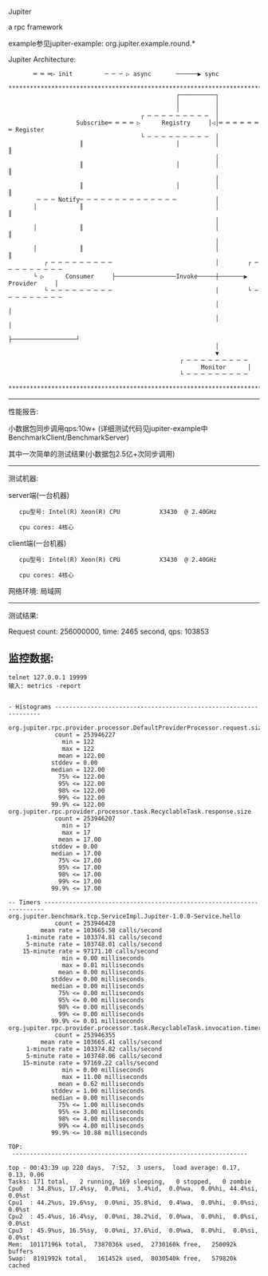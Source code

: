 Jupiter

  a rpc framework
  
  example参见jupiter-example: org.jupiter.example.round.*

  Jupiter Architecture:



           ═ ═ ═▷ init         ─ ─ ─ ▷ async       ──────▶ sync
      ***************************************************************************************************
                                                   ┌──────────┐
                                                   │          │
                                                   │          │
                                         ┌ ─ ─ ─ ─ ─ ─ ─ ─ ─  │
                       Subscribe═ ═ ═ ═ ▷      Registry     │◁│═ ═ ═ ═ ═ ═ ═ Register
                                         └ ─ ─ ─ ─ ─ ─ ─ ─ ─  │
                        ║                          │          │                  ║
                                                              │
                        ║                          │          │                  ║
                                                              │
                        ║                          │          │                  ║
            ─ ─ ─ Notify─ ─ ─ ─ ─ ─ ─ ─ ─ ─ ─ ─ ─ ─           │
           │            ║                                     │                  ║
                                                              │
           │            ║                                     │                  ║
                                                              │
           │            ║                                     │                  ║
              ┌ ─ ─ ─ ─ ─ ─ ─ ─ ─                             │        ┌ ─ ─ ─ ─ ─ ─ ─ ─ ─
           └ ▷      Consumer     ├─────────────────Invoke─────┼───────▶      Provider     │
              └ ─ ─ ─ ─ ─ ─ ─ ─ ─                             │        └ ─ ─ ─ ─ ─ ─ ─ ─ ─
                                                              │                  │
                                                              │                  │
                                                              ├──────────────────┘
                                                              │
                                                              ▼
                                                    ┌ ─ ─ ─ ─ ─ ─ ─ ─ ─
                                                          Monitor      │
                                                    └ ─ ─ ─ ─ ─ ─ ─ ─ ─
      ***************************************************************************************************

  ------------------------------------------------------------------

性能报告:

小数据包同步调用qps:10w+
(详细测试代码见jupiter-example中BenchmarkClient/BenchmarkServer)

  其中一次简单的测试结果(小数据包2.5亿+次同步调用)
  
  ------------------------------------------------------------------
  
  测试机器:
  
  server端(一台机器)
  
       cpu型号: Intel(R) Xeon(R) CPU           X3430  @ 2.40GHz
       
       cpu cores: 4核心
       
  client端(一台机器)
  
       cpu型号: Intel(R) Xeon(R) CPU           X3430  @ 2.40GHz
       
       cpu cores: 4核心
       
  网络环境: 局域网
  
  ------------------------------------------------------------------
  
  测试结果:
  
  Request count: 256000000, time: 2465 second, qps: 103853
  
  监控数据:
  ------------------------------------------------------------------
    telnet 127.0.0.1 19999
    输入: metrics -report
  
  
    - Histograms ------------------------------------------------------------------
    
    org.jupiter.rpc.provider.processor.DefaultProviderProcessor.request.size
                 count = 253946227
                   min = 122
                   max = 122
                  mean = 122.00
                stddev = 0.00
                median = 122.00
                  75% <= 122.00
                  95% <= 122.00
                  98% <= 122.00
                  99% <= 122.00
                99.9% <= 122.00
    org.jupiter.rpc.provider.processor.task.RecyclableTask.response.size
                 count = 253946207
                   min = 17
                   max = 17
                  mean = 17.00
                stddev = 0.00
                median = 17.00
                  75% <= 17.00
                  95% <= 17.00
                  98% <= 17.00
                  99% <= 17.00
                99.9% <= 17.00
    
    -- Timers ----------------------------------------------------------------------
    org.jupiter.benchmark.tcp.ServiceImpl.Jupiter-1.0.0-Service.hello
                 count = 253946428
             mean rate = 103665.58 calls/second
         1-minute rate = 103374.81 calls/second
         5-minute rate = 103748.01 calls/second
        15-minute rate = 97171.10 calls/second
                   min = 0.00 milliseconds
                   max = 0.01 milliseconds
                  mean = 0.00 milliseconds
                stddev = 0.00 milliseconds
                median = 0.00 milliseconds
                  75% <= 0.00 milliseconds
                  95% <= 0.00 milliseconds
                  98% <= 0.00 milliseconds
                  99% <= 0.00 milliseconds
                99.9% <= 0.01 milliseconds
    org.jupiter.rpc.provider.processor.task.RecyclableTask.invocation.timer
                 count = 253946355
             mean rate = 103665.41 calls/second
         1-minute rate = 103374.82 calls/second
         5-minute rate = 103748.06 calls/second
        15-minute rate = 97169.22 calls/second
                   min = 0.00 milliseconds
                   max = 11.00 milliseconds
                  mean = 0.62 milliseconds
                stddev = 1.00 milliseconds
                median = 0.00 milliseconds
                  75% <= 1.00 milliseconds
                  95% <= 3.00 milliseconds
                  98% <= 4.00 milliseconds
                  99% <= 4.00 milliseconds
                99.9% <= 10.88 milliseconds
    
    TOP:
    ￼------------------------------------------------------------------

    top - 00:43:39 up 220 days,  7:52,  3 users,  load average: 0.17, 0.13, 0.06
    Tasks: 171 total,   2 running, 169 sleeping,   0 stopped,   0 zombie
    Cpu0  : 34.8%us, 17.4%sy,  0.0%ni,  3.4%id,  0.0%wa,  0.0%hi, 44.4%si,  0.0%st
    Cpu1  : 44.2%us, 19.6%sy,  0.0%ni, 35.8%id,  0.4%wa,  0.0%hi,  0.0%si,  0.0%st
    Cpu2  : 45.4%us, 16.4%sy,  0.0%ni, 38.2%id,  0.0%wa,  0.0%hi,  0.0%si,  0.0%st
    Cpu3  : 45.9%us, 16.5%sy,  0.0%ni, 37.6%id,  0.0%wa,  0.0%hi,  0.0%si,  0.0%st
    Mem:  10117196k total,  7387036k used,  2730160k free,   250092k buffers
    Swap:  8191992k total,   161452k used,  8030540k free,   579820k cached
